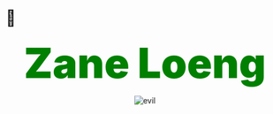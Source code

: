 # 👾

<center>

<span style="color:green;font-weight:1000;font-size:75px">
    Zane Loeng
</span>

![evil](https://cdn.jsdelivr.net/gh/Bengerthelorf/Contents@main/evil.gif)

</center>
